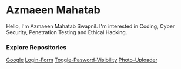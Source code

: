 # Azmaeen Mahatab
Hello, I'm Azmaeen Mahatab Swapnil. I'm interested in Coding, Cyber Security, Penetration Testing and Ethical Hacking.
### Explore Repositories
[Google](https://www.github.com/azmaeenmahatab28/google)
[Login-Form](https://www.github.com/azmaeenmahatab28/Login-Form)
[Toggle-Pasword-Visibility](https://github.com/azmaeenmahatab28/Toggle-Password-Visibility)
[Photo-Uploader](https://www.github.com/azmaeenmahatab28/Photo-Uploader)
<!---
azmaeenmahatab28/azmaeenmahatab28 is a ✨ special ✨ repository because its `README.md` (this file) appears on your GitHub profile.
You can click the Preview link to take a look at your changes.
--->
